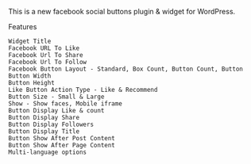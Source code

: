 This is a new facebook social buttons plugin & widget for WordPress.

Features

    Widget Title
    Facebook URL To Like
    Facebook Url To Share
    Facebook Url To Follow
    Facebook Button Layout - Standard, Box Count, Button Count, Button
    Button Width
    Button Height
    Like Button Action Type - Like & Recommend
    Button Size - Small & Large
    Show - Show faces, Mobile iframe
    Button Display Like & count
    Button Display Share
    Button Display Followers
    Button Display Title
    Button Show After Post Content
    Button Show After Page Content
    Multi-language options

